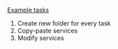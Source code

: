 [Example tasks](https://istio.io/docs/tasks/)

1. Create new folder for every task
2. Copy-paste services
3. Modify services
